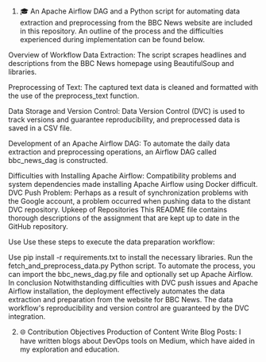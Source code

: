 1. 🎓 An Apache Airflow DAG and a Python script for automating data extraction and preprocessing from the BBC News website are included in this repository. An outline of the process and the difficulties experienced during implementation can be found below.


Overview of Workflow
Data Extraction: The script scrapes headlines and descriptions from the BBC News homepage using BeautifulSoup and libraries.

Preprocessing of Text: The captured text data is cleaned and formatted with the use of the preprocess_text function.

Data Storage and Version Control: Data Version Control (DVC) is used to track versions and guarantee reproducibility, and preprocessed data is saved in a CSV file.

Development of an Apache Airflow DAG: To automate the daily data extraction and preprocessing operations, an Airflow DAG called bbc_news_dag is constructed.

Difficulties with Installing Apache Airflow: Compatibility problems and system dependencies made installing Apache Airflow using Docker difficult.
DVC Push Problem: Perhaps as a result of synchronization problems with the Google account, a problem occurred when pushing data to the distant DVC repository.
Upkeep of Repositories
This README file contains thorough descriptions of the assignment that are kept up to date in the GitHub repository.

Use
Use these steps to execute the data preparation workflow:

Use pip install -r requirements.txt to install the necessary libraries.
Run the fetch_and_preprocess_data.py Python script.
To automate the process, you can import the bbc_news_dag.py file and optionally set up Apache Airflow.
In conclusion
Notwithstanding difficulties with DVC push issues and Apache Airflow installation, the deployment effectively automates the data extraction and preparation from the website for BBC News. The data workflow's reproducibility and version control are guaranteed by the DVC integration.


2. 🌐 Contribution Objectives Production of Content Write Blog Posts: I have written blogs about DevOps tools on Medium, which have aided in my exploration and education.

